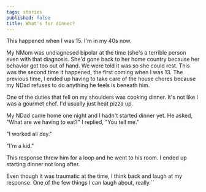 ```yaml
---
tags: stories
published: false
title: What's for dinner?
---
```


This happened when I was 15. I'm in my 40s now.

My NMom was undiagnosed bipolar at the time (she's a terrible person even with that diagnosis. She'd gone back to her home country because her behavior got too out of hand. We were told it was so she could rest. This was the second time it happened, the first coming when I was 13. The previous time, I ended up having to take care of the house chores because my NDad refuses to do anything he feels is beneath him.

One of the duties that fell on my shoulders was cooking dinner. It's not like I was a gourmet chef. I'd usually just heat pizza up.

My NDad came home one night and I hadn't started dinner yet. He asked, "What are we having to eat?" I replied, "You tell me."

"I worked all day."

"I'm a kid."

This response threw him for a loop and he went to his room. I ended up starting dinner not long after.

Even though it was traumatic at the time, I think back and laugh at my response. One of the few things I can laugh about, really.``
